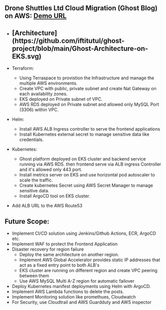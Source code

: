 ## Drone Shuttles Ltd Cloud Migration (Ghost Blog) on AWS: [Demo URL](https://test-gh.augmedix.com/)

- <h2>[Architecture](https://github.com/iftitutul/ghost-project/blob/main/Ghost-Architecture-on-EKS.svg)</h2>

- Terraform: 
  - Using Terraspace to provistion the Infrastructure and manage the multiple AWS environments.
  - Create VPC with public, private subnet and create Nat Gateway on each availability zones.
  - EKS deployed on Private subnet of VPC.
  - AWS RDS deployed on Private subnet and allowed only MySQL Port (3306) within VPC.

- Helm:
  - Install AWS ALB Ingress controller to serve the frontend applications
  - Install Kubernetes external secret to manage sensitive data like credentials.

- Kubernetes: 
  - Ghost platform deployed on EKS cluster and backend service running via AWS RDS. then frontend serve via ALB ingress Controller and it's allowed only 443 port. 
  - Install metrics server on EKS and use horizontal pod autoscaler to scale the traffic.
  - Create kubernetes Secret using AWS Secret Manager to manage sensitive data.
  - Install ArgoCD tool on EKS cluster.
- Add ALB URL to the AWS Route53
  
## Future Scope:

- Implement CI/CD solution using Jenkins/Github Actions, ECR, ArgoCD etc.
- Implement WAF to protect the Frontend Application
- Disaster recovery for region failure
  - Deploy the same architecture on another region.
  - Implement AWS Global Accelerator provides static IP addresses that act as a fixed entry point to both ALB's
  - EKS cluster are running on different region and create VPC peering between them
  - Use AWS MySQL Multi A-Z region for automatic failover 
- Deploy Kubernetes manifest deployments using Helm with ArgoCD.
- Implement AWS Lambda functions to delete the posts.
- Implement Monitoring solution like promethues, Cloudwatch
- For Security, use Cloudtrail and AWS Guardduty and AWS inspector

